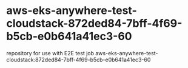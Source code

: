 # aws-eks-anywhere-test-cloudstack-872ded84-7bff-4f69-b5cb-e0b641a41ec3-60
repository for use with E2E test job aws-eks-anywhere-test-cloudstack:872ded84-7bff-4f69-b5cb-e0b641a41ec3-60
